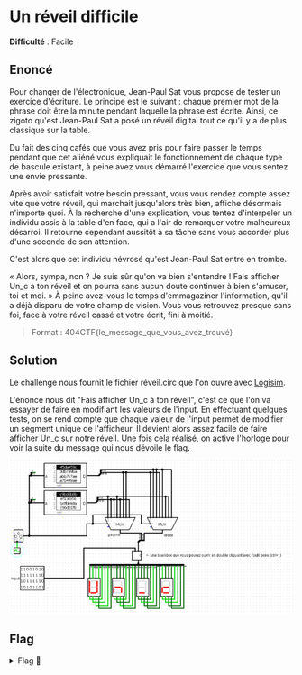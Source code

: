# Un réveil difficile

**Difficulté** : Facile

## Enoncé

Pour changer de l'électronique, Jean-Paul Sat vous propose de tester un exercice d'écriture. Le principe est le suivant : chaque premier mot de la phrase doit être la minute pendant laquelle la phrase est écrite. Ainsi, ce zigoto qu'est Jean-Paul Sat a posé un réveil digital tout ce qu'il y a de plus classique sur la table.

Du fait des cinq cafés que vous avez pris pour faire passer le temps pendant que cet aliéné vous expliquait le fonctionnement de chaque type de bascule existant, à peine avez vous démarré l'exercice que vous sentez une envie pressante.

Après avoir satisfait votre besoin pressant, vous vous rendez compte assez vite que votre réveil, qui marchait jusqu'alors très bien, affiche désormais n'importe quoi. À la recherche d'une explication, vous tentez d'interpeler un individu assis à la table d'en face, qui a l'air de remarquer votre malheureux désarroi. Il retourne cependant aussitôt à sa tâche sans vous accorder plus d'une seconde de son attention.

C'est alors que cet individu névrosé qu'est Jean-Paul Sat entre en trombe.

« Alors, sympa, non ? Je suis sûr qu'on va bien s'entendre ! Fais afficher Un_c à ton réveil et on pourra sans aucun doute continuer à bien s'amuser, toi et moi. » À peine avez-vous le temps d'emmagaziner l'information, qu'il a déjà disparu de votre champ de vision. Vous vous retrouvez presque sans foi, face à votre réveil cassé et votre écrit, fini à moitié.

> Format : 404CTF{le_message_que_vous_avez_trouvé}

## Solution

Le challenge nous fournit le fichier réveil.circ que l'on ouvre avec [Logisim](http://www.cburch.com/logisim/).

L'énoncé nous dit "Fais afficher Un_c à ton réveil", c'est ce que l'on va essayer de faire en modifiant les valeurs de l'input. En effectuant quelques tests, on se rend compte que chaque valeur de l'input permet de modifier un segment unique de l'afficheur. Il devient alors assez facile de faire afficher Un_c sur notre réveil. Une fois cela réalisé, on active l'horloge pour voir la suite du message qui nous dévoile le flag.

<p align="center"><img src="Input solution.png" alt="Input solution" width="600"></p>

## Flag

<details>
<summary> Flag 🚩</summary>

```
404CTF{Un_cH1FFrA9e_A55e2_bi3n_d3PreCie}
```